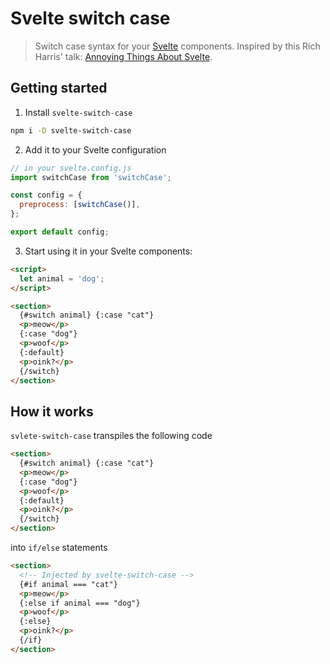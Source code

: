# Svelte switch case

> Switch case syntax for your [Svelte](https://svelte.dev/) components. Inspired by this Rich Harris' talk: [Annoying Things About Svelte](https://youtu.be/dB_YjuAMH3o).

## Getting started

1. Install `svelte-switch-case`

```bash
npm i -D svelte-switch-case
```

2. Add it to your Svelte configuration

```javascript
// in your svelte.config.js
import switchCase from 'switchCase';

const config = {
  preprocess: [switchCase()],
};

export default config;
```

3. Start using it in your Svelte components:

```html
<script>
  let animal = 'dog';
</script>

<section>
  {#switch animal} {:case "cat"}
  <p>meow</p>
  {:case "dog"}
  <p>woof</p>
  {:default}
  <p>oink?</p>
  {/switch}
</section>
```

## How it works

`svlete-switch-case` transpiles the following code

```html
<section>
  {#switch animal} {:case "cat"}
  <p>meow</p>
  {:case "dog"}
  <p>woof</p>
  {:default}
  <p>oink?</p>
  {/switch}
</section>
```

into `if/else` statements

```html
<section>
  <!-- Injected by svelte-switch-case -->
  {#if animal === "cat"}
  <p>meow</p>
  {:else if animal === "dog"}
  <p>woof</p>
  {:else}
  <p>oink?</p>
  {/if}
</section>
```

